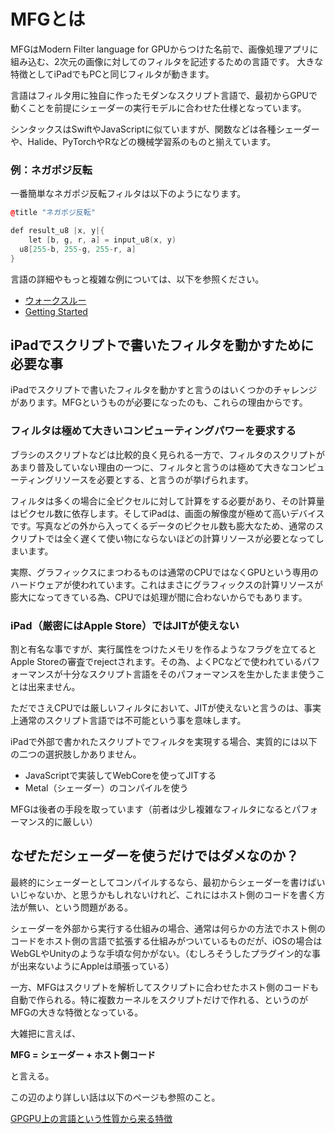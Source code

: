 # MFGとは

MFGはModern Filter language for GPUからつけた名前で、画像処理アプリに組み込む、2次元の画像に対してのフィルタを記述するための言語です。
大きな特徴としてiPadでもPCと同じフィルタが動きます。

言語はフィルタ用に独自に作ったモダンなスクリプト言語で、最初からGPUで動くことを前提にシェーダーの実行モデルに合わせた仕様となっています。

シンタックスはSwiftやJavaScriptに似ていますが、関数などは各種シェーダーや、Halide、PyTorchやRなどの機械学習系のものと揃えています。

### 例：ネガポジ反転

一番簡単なネガポジ反転フィルタは以下のようになります。

```cpp
@title "ネガポジ反転"

def result_u8 |x, y|{
	let [b, g, r, a] = input_u8(x, y)
  u8[255-b, 255-g, 255-r, a]
}
```

言語の詳細やもっと複雑な例については、以下を参照ください。

- [ウォークスルー](../Walkthrough.md)
- [Getting Started](../GettingStarted/README.md)

## iPadでスクリプトで書いたフィルタを動かすために必要な事

iPadでスクリプトで書いたフィルタを動かすと言うのはいくつかのチャレンジがあります。MFGというものが必要になったのも、これらの理由からです。

### フィルタは極めて大きいコンピューティングパワーを要求する

ブラシのスクリプトなどは比較的良く見られる一方で、フィルタのスクリプトがあまり普及していない理由の一つに、フィルタと言うのは極めて大きなコンピューティングリソースを必要とする、と言うのが挙げられます。

フィルタは多くの場合に全ピクセルに対して計算をする必要があり、その計算量はピクセル数に依存します。そしてiPadは、画面の解像度が極めて高いデバイスです。写真などの外から入ってくるデータのピクセル数も膨大なため、通常のスクリプトでは全く遅くて使い物にならないほどの計算リソースが必要となってしまいます。

実際、グラフィックスにまつわるものは通常のCPUではなくGPUという専用のハードウェアが使われています。これはまさにグラフィックスの計算リソースが膨大になってきている為、CPUでは処理が間に合わないからでもあります。

### iPad（厳密にはApple Store）ではJITが使えない

割と有名な事ですが、実行属性をつけたメモリを作るようなフラグを立てるとApple Storeの審査でrejectされます。その為、よくPCなどで使われているパフォーマンスが十分なスクリプト言語をそのパフォーマンスを生かしたまま使うことは出来ません。

ただでさえCPUでは厳しいフィルタにおいて、JITが使えないと言うのは、事実上通常のスクリプト言語では不可能という事を意味します。

iPadで外部で書かれたスクリプトでフィルタを実現する場合、実質的には以下の二つの選択肢しかありません。

- JavaScriptで実装してWebCoreを使ってJITする
- Metal（シェーダー）のコンパイルを使う

MFGは後者の手段を取っています（前者は少し複雑なフィルタになるとパフォーマンス的に厳しい）

## なぜただシェーダーを使うだけではダメなのか？

最終的にシェーダーとしてコンパイルするなら、最初からシェーダーを書けばいいじゃないか、と思うかもしれないけれど、これにはホスト側のコードを書く方法が無い、という問題がある。

シェーダーを外部から実行する仕組みの場合、通常は何らかの方法でホスト側のコードをホスト側の言語で拡張する仕組みがついているものだが、iOSの場合はWebGLやUnityのような手頃な何かがない。（むしろそうしたプラグイン的な事が出来ないようにAppleは頑張っている）

一方、MFGはスクリプトを解析してスクリプトに合わせたホスト側のコードも自動で作られる。特に複数カーネルをスクリプトだけで作れる、というのがMFGの大きな特徴となっている。

大雑把に言えば、

**MFG = シェーダー + ホスト側コード** 

と言える。

この辺のより詳しい話は以下のページも参照のこと。

[GPGPU上の言語という性質から来る特徴](LangForGPGPU.md)